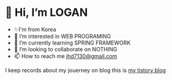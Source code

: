  # 👋 Hi, I’m LOGAN
- ✨I'm from Korea
- 👀 I’m interested in WEB PROGRAMING 
- 🌱 I’m currently learning SPRING FRAMEWORK
- 💞️ I’m looking to collaborate on NOTHING
- 📫 How to reach me jhd7130@gmail.com

I keep records about my jouerney on blog
this is [my tistory blog](https://beinghonest.tistory.com/)

<!---
jhd7130/jhd7130 is a ✨ special ✨ repository because its `README.md` (this file) appears on your GitHub profile.
You can click the Preview link to take a look at your changes.
--->

